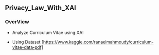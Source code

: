 ## Privacy_Law_With_XAI

### OverView

- Analyze Curriculum Vitae using XAI

- Using Dataset [https://www.kaggle.com/ranaelmahmoudy/curriculum-vitae-data-pdf]

